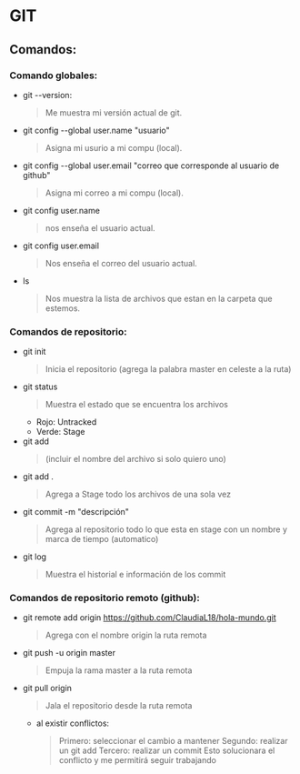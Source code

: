 # GIT

## Comandos: 

### Comando globales:

+ git --version:
   > Me muestra mi versión actual de git.
+ git config --global user.name "usuario"
   > Asigna mi usurio a mi compu (local).
+ git config --global user.email "correo que corresponde al usuario de github"
   > Asigna mi correo a mi compu (local).
+ git config user.name
    >nos enseña el usuario actual.
+ git config user.email
    >Nos enseña el correo del usuario actual.
+ ls
    >Nos muestra la lista de archivos que estan en la carpeta que estemos.

### Comandos de repositorio:

+ git init
    >Inicia el repositorio (agrega la palabra master en celeste a la ruta)
+ git status
    >Muestra el estado que se encuentra los archivos
    + Rojo: Untracked
    + Verde: Stage
+ git add
    > (incluir el nombre del archivo si solo quiero uno)
+ git add .
   > Agrega a Stage todo los archivos de una sola vez
+ git commit -m "descripción"
    >Agrega al repositorio todo lo que esta en stage con un nombre y marca de tiempo (automatico)
+ git log
    >Muestra el historial e información de los commit

### Comandos de repositorio remoto (github):
+ git remote add origin https://github.com/ClaudiaL18/hola-mundo.git
    >Agrega con el nombre origin la ruta remota
+ git push -u origin master
    >Empuja la rama master a la ruta remota
+ git pull origin
    >Jala el repositorio desde la ruta remota
    + al existir conflictos:
        >Primero: seleccionar el cambio a mantener
        >Segundo: realizar un git add
        >Tercero: realizar un commit
        >Esto solucionara el conflicto y me permitirá seguir trabajando
